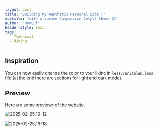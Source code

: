 ```yaml
---
layout: post
title: "Building My Aesthetic Personal Site 📝"
subtitle: "with a custom Catppuccin Jekyll theme 😺"
author: "HynDuf"
header-style: text
tags:
  - Technical
  - Ricing
---
```


## Inspiration 
You can now easily change the color to your liking in `less/variables.less` file (at the end there are sections for light and dark mode).

## Preview
Here are some previews of the website.


![2025-02-25_19-12](https://github.com/user-attachments/assets/b7e8421f-89c3-4347-a8b2-1b2c8b733a15)


![2025-02-25_19-18](https://github.com/user-attachments/assets/cbc5b6a4-78d9-4094-8e35-310a47a45c97)
